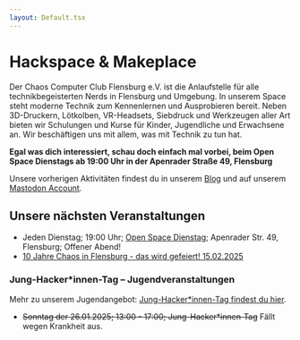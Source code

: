 ```yaml
---
layout: Default.tsx
---
```


# Hackspace & Makeplace

Der Chaos Computer Club Flensburg e.V. ist die Anlaufstelle für alle technikbegeisterten Nerds in Flensburg und Umgebung. In unserem Space steht moderne Technik zum Kennenlernen und Ausprobieren bereit. Neben 3D-Druckern, Lötkolben, VR-Headsets, Siebdruck und Werkzeugen aller Art bieten wir Schulungen und Kurse für Kinder, Jugendliche und Erwachsene an. Wir beschäftigen uns mit allem, was mit Technik zu tun hat.

**Egal was dich interessiert, schau doch einfach mal vorbei, beim Open Space Dienstags ab 19:00 Uhr in der Apenrader Straße 49, Flensburg**

Unsere vorherigen Aktivitäten findest du in unserem [Blog](/blog/page/1) und auf unserem [Mastodon Account](https://chaos.social/@chaos_fl).

## Unsere nächsten Veranstaltungen

- Jeden Dienstag; 19:00 Uhr; [Open Space Dienstag](/mitmachen/openSpace/); Apenrader Str. 49, Flensburg; Offener Abend!
- [10 Jahre Chaos in Flensburg - das wird gefeiert! 15.02.2025](/blog/2025/10-jahre-chaos-in-flensburg/)


### Jung-Hacker*innen-Tag – Jugendveranstaltungen

Mehr zu unserem Jugendangebot: [Jung-Hacker*innen-Tag findest du hier](/jugendtreff/jung-hackerinnen-tag/).

- ~~Sonntag der 26.01.2025; 13:00 - 17:00; Jung-Hacker*innen-Tag~~ Fällt wegen Krankheit aus.
